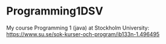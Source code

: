 # Programming1DSV
My course Programming 1 (java) at Stockholm University: https://www.su.se/sok-kurser-och-program/ib133n-1.496495
